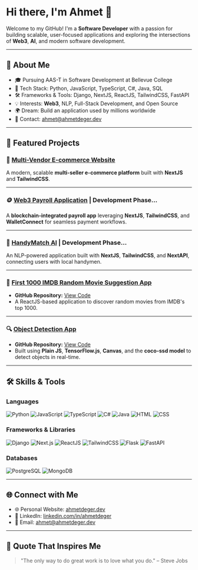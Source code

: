 # Hi there, I'm Ahmet 👋

Welcome to my GitHub! I'm a **Software Developer** with a passion for building scalable, user-focused applications and exploring the intersections of **Web3**, **AI**, and modern software development. 

---

## 🚀 About Me

- 🎓 Pursuing AAS-T in Software Development at Bellevue College
- 🌟 Tech Stack: Python, JavaScript, TypeScript, C#, Java, SQL
- 🛠️ Frameworks & Tools: Django, NextJS, ReactJS, TailwindCSS, FastAPI
- 💡 Interests: **Web3**, NLP, Full-Stack Development, and Open Source
- 🌍 Dream: Build an application used by millions worldwide
- 📧 Contact: [ahmet@ahmetdeger.dev](mailto:ahmet@ahmetdeger.dev)

---

## 🌟 Featured Projects

### 🛒 [Multi-Vendor E-commerce Website](https://partisepeti.vercel.app/)
A modern, scalable **multi-seller e-commerce platform** built with **NextJS** and **TailwindCSS**.

---

### 🪙 [Web3 Payroll Application](https://web3-payroll.vercel.app/) | Development Phase...
A **blockchain-integrated payroll app** leveraging **NextJS**, **TailwindCSS**, and **WalletConnect** for seamless payment workflows.

---

### 🤖 [HandyMatch AI](https://handy-match.vercel.app/) | Development Phase...
An NLP-powered application built with **NextJS**, **TailwindCSS**, and **NextAPI**, connecting users with local handymen.

---

### 🎥 [First 1000 IMDB Random Movie Suggestion App](https://ahmetdeger.dev/projects/movie-suggestion)
- **GitHub Repository:** [View Code](https://github.com/degerahmet/ahmetdeger.dev/tree/main/src/components/MovieApp)
- A ReactJS-based application to discover random movies from IMDB's top 1000.

---

### 🔍 [Object Detection App](https://ahmetdeger.dev/projects/object-detection)
- **GitHub Repository:** [View Code](https://github.com/degerahmet/ahmetdeger.dev/blob/main/src/components/DetectionApp/index.tsx#L5)
- Built using **Plain JS**, **TensorFlow.js**, **Canvas**, and the **coco-ssd model** to detect objects in real-time.

---

## 🛠️ Skills & Tools

### Languages
![Python](https://img.shields.io/badge/-Python-3776AB?style=flat-square&logo=python&logoColor=white)
![JavaScript](https://img.shields.io/badge/-JavaScript-F7DF1E?style=flat-square&logo=javascript&logoColor=black)
![TypeScript](https://img.shields.io/badge/-TypeScript-3178C6?style=flat-square&logo=typescript&logoColor=white)
![C#](https://img.shields.io/badge/-C%23-239120?style=flat-square&logo=c-sharp&logoColor=white)
![Java](https://img.shields.io/badge/-Java-007396?style=flat-square&logo=java&logoColor=white)
![HTML](https://img.shields.io/badge/-HTML5-E34F26?style=flat-square&logo=html5&logoColor=white)
![CSS](https://img.shields.io/badge/-CSS3-1572B6?style=flat-square&logo=css3&logoColor=white)

### Frameworks & Libraries
![Django](https://img.shields.io/badge/-Django-092E20?style=flat-square&logo=django&logoColor=white)
![Next.js](https://img.shields.io/badge/-Next.js-000000?style=flat-square&logo=next.js&logoColor=white)
![ReactJS](https://img.shields.io/badge/-ReactJS-61DAFB?style=flat-square&logo=react&logoColor=black)
![TailwindCSS](https://img.shields.io/badge/-TailwindCSS-06B6D4?style=flat-square&logo=tailwindcss&logoColor=white)
![Flask](https://img.shields.io/badge/-Flask-000000?style=flat-square&logo=flask&logoColor=white)
![FastAPI](https://img.shields.io/badge/-FastAPI-009688?style=flat-square&logo=fastapi&logoColor=white)

### Databases
![PostgreSQL](https://img.shields.io/badge/-PostgreSQL-336791?style=flat-square&logo=postgresql&logoColor=white)
![MongoDB](https://img.shields.io/badge/-MongoDB-47A248?style=flat-square&logo=mongodb&logoColor=white)

---

## 🌐 Connect with Me

- 🌐 Personal Website: [ahmetdeger.dev](https://ahmetdeger.dev)
- 💼 LinkedIn: [linkedin.com/in/ahmetdeger](https://linkedin.com/in/ahmetdeger)
- 📧 Email: [ahmet@ahmetdeger.dev](mailto:ahmet@ahmetdeger.dev)

---

## 🌟 Quote That Inspires Me

> "The only way to do great work is to love what you do." – Steve Jobs
